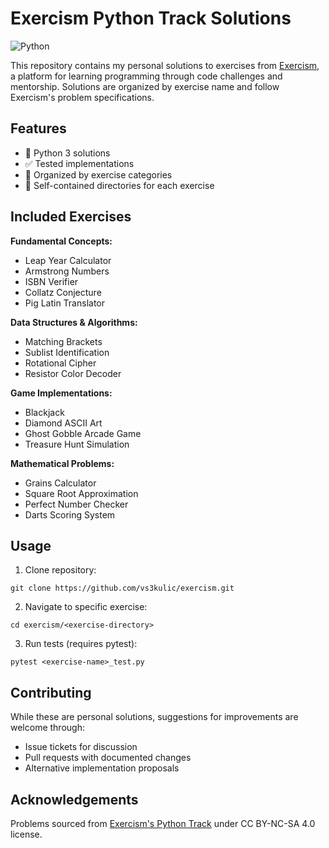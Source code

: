 # Exercism Python Track Solutions

![Python](https://img.shields.io/badge/python-3670A0?style=for-square&logo=python&logoColor=ffdd54)

This repository contains my personal solutions to exercises from [Exercism](https://exercism.org/), a platform for learning programming through code challenges and mentorship. Solutions are organized by exercise name and follow Exercism's problem specifications.

## Features
- 🐍 Python 3 solutions
- ✅ Tested implementations
- 🧩 Organized by exercise categories
- 📁 Self-contained directories for each exercise

## Included Exercises
**Fundamental Concepts:**
- Leap Year Calculator
- Armstrong Numbers
- ISBN Verifier
- Collatz Conjecture
- Pig Latin Translator

**Data Structures & Algorithms:**
- Matching Brackets
- Sublist Identification
- Rotational Cipher
- Resistor Color Decoder

**Game Implementations:**
- Blackjack
- Diamond ASCII Art
- Ghost Gobble Arcade Game
- Treasure Hunt Simulation

**Mathematical Problems:**
- Grains Calculator
- Square Root Approximation
- Perfect Number Checker
- Darts Scoring System

## Usage
1. Clone repository:
```
git clone https://github.com/vs3kulic/exercism.git
```

2. Navigate to specific exercise:
```
cd exercism/<exercise-directory>
```

3. Run tests (requires pytest):
```
pytest <exercise-name>_test.py
```

## Contributing
While these are personal solutions, suggestions for improvements are welcome through:
- Issue tickets for discussion
- Pull requests with documented changes
- Alternative implementation proposals

## Acknowledgements
Problems sourced from [Exercism's Python Track](https://exercism.org/tracks/python) under CC BY-NC-SA 4.0 license.
